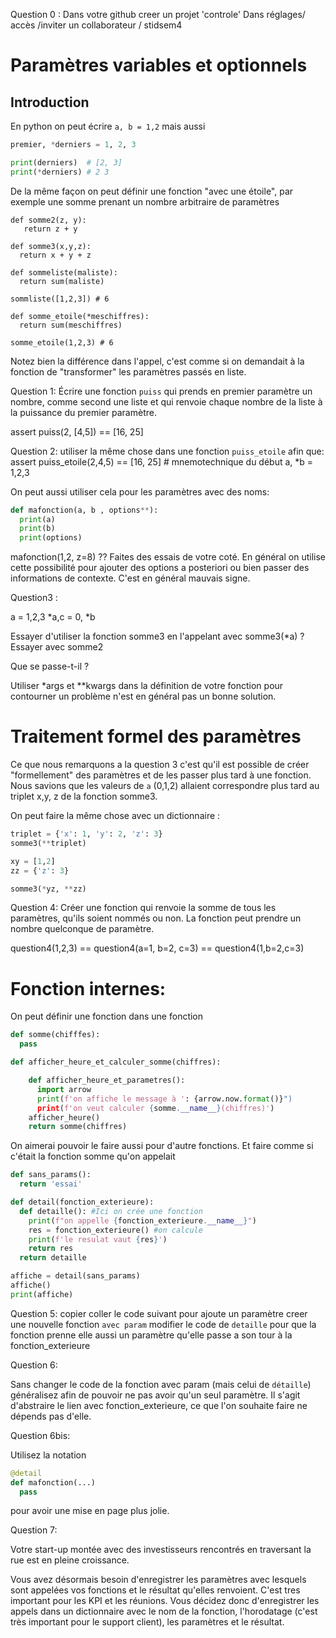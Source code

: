 Question 0 : Dans votre github creer un projet 'controle'
Dans réglages/ accès /inviter un collaborateur /  stidsem4


Paramètres variables et optionnels
==================================

Introduction
------------


En python on peut écrire `a, b = 1,2` mais aussi

```python
premier, *derniers = 1, 2, 3

print(derniers)  # [2, 3]
print(*derniers) # 2 3

```

De la même façon on peut définir une fonction "avec une étoile",
par exemple une somme prenant un nombre arbitraire de paramètres

```
def somme2(z, y):
   return z + y

def somme3(x,y,z):
  return x + y + z

def sommeliste(maliste):
  return sum(maliste)

sommliste([1,2,3]) # 6

def somme_etoile(*meschiffres):
  return sum(meschiffres)

somme_etoile(1,2,3) # 6
```

 Notez bien la différence dans l'appel, c'est comme si on demandait
 à la fonction de "transformer" les paramètres passés en liste.

Question 1:
Écrire une fonction `puiss` qui prends en premier paramètre un nombre,
comme second une liste et qui renvoie chaque nombre de la liste à
la puissance du premier paramètre.

assert puiss(2, [4,5]) == [16, 25]

Question 2:
  utiliser la même chose dans une fonction `puiss_etoile` afin que:
assert puiss_etoile(2,4,5) == [16, 25]  # mnemotechnique du début a, \*b = 1,2,3



On peut aussi utiliser cela pour les paramètres avec des noms:

```python
def mafonction(a, b , options**):
  print(a)
  print(b)
  print(options)

```

mafonction(1,2, z=8) ?? Faites des essais de votre coté.
En général on utilise cette possibilité pour ajouter des options a posteriori ou bien passer des
informations de contexte. C'est en général mauvais signe.






Question3 :

a = 1,2,3
\*a,c = 0, \*b

Essayer d'utiliser la fonction somme3 en l'appelant avec somme3(\*a) ?
Essayer avec somme2

Que se passe-t-il ?

Utiliser \*args et \*\*kwargs dans la définition de votre fonction pour contourner un problème
n'est en général pas un bonne solution.

Traitement formel des paramètres
================================

Ce que nous remarquons a la question 3 c'est qu'il est possible de créer "formellement"
des paramètres et de les passer plus tard à une fonction. Nous savions que les valeurs
de `a` (0,1,2) allaient correspondre plus tard au triplet x,y, z  de la fonction somme3.

On peut faire la même chose avec un dictionnaire :

```python
triplet = {'x': 1, 'y': 2, 'z': 3}
somme3(**triplet)

xy = [1,2]
zz = {'z': 3}

somme3(*yz, **zz)

```


Question 4: Créer une fonction qui renvoie la somme de tous les paramètres, qu'ils soient nommés ou non.
La fonction peut prendre un nombre quelconque de paramètre.

question4(1,2,3) == question4(a=1, b=2, c=3) == question4(1,b=2,c=3)




Fonction internes:
==================

On peut définir une fonction dans une fonction


```python
def somme(chifffes):
  pass

def afficher_heure_et_calculer_somme(chiffres):

    def afficher_heure_et_parametres():
      import arrow
      print(f'on affiche le message à ': {arrow.now.format()}")
      print(f'on veut calculer {somme.__name__}(chiffres)')
    afficher_heure()
    return somme(chiffres)
```

On aimerai pouvoir le faire aussi pour d'autre fonctions.
Et faire comme si c'était la fonction somme qu'on appelait


``` python
def sans_params():
  return 'essai'

def detail(fonction_exterieure):
  def detaille(): #Ici on crée une fonction
    print(f"on appelle {fonction_exterieure.__name__}")
    res = fonction_exterieure() #on calcule
    print(f'le resulat vaut {res}')
    return res
  return detaille

affiche = detail(sans_params)
affiche()
print(affiche)
```

Question 5:
copier coller le code suivant  pour ajoute un paramètre creer une nouvelle fonction `avec param`
modifier le code de `detaille` pour que la fonction prenne elle aussi un paramètre
qu'elle passe a son tour à la fonction_exterieure


Question 6:

Sans changer le code de la fonction avec param (mais celui de `détaille`) généralisez afin de pouvoir ne pas avoir
qu'un seul paramètre.
Il s'agit d'abstraire le lien avec fonction_exterieure, ce que l'on souhaite faire ne dépends pas d'elle.


Question 6bis:

Utilisez la notation

```python
@detail
def mafonction(...)
  pass

```
pour avoir une mise en page plus jolie.

Question 7:

Votre start-up montée avec des investisseurs rencontrés en traversant la rue est en pleine croissance.

Vous avez désormais besoin d'enregistrer les paramètres avec lesquels sont appelées vos
fonctions et le résultat qu'elles renvoient. C'est tres important pour les KPI et les réunions.
Vous décidez donc d'enregistrer les appels dans un dictionnaire avec le nom de la fonction,
l'horodatage (c'est très important pour le support client), les paramètres et le résultat.







